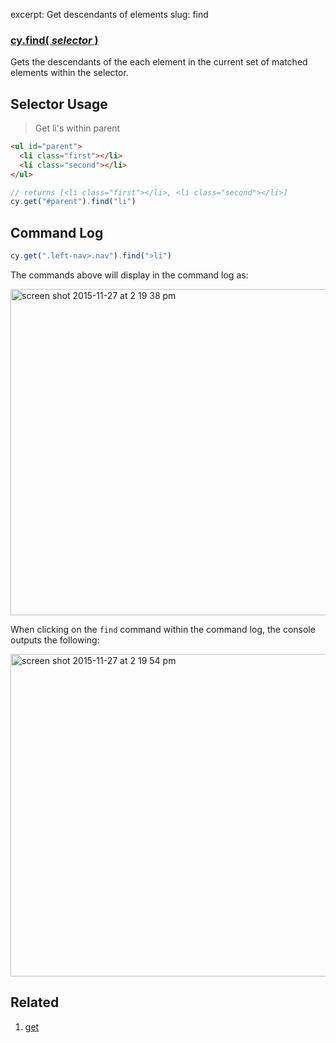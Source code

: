 excerpt: Get descendants of elements
slug: find

### [cy.find( *selector* )](#selector-usage)

Gets the descendants of the each element in the current set of matched elements within the selector.

## Selector Usage

> Get li's within parent

```html
<ul id="parent">
  <li class="first"></li>
  <li class="second"></li>
</ul>
```

```javascript
// returns [<li class="first"></li>, <li class="second"></li>]
cy.get("#parent").find("li")
```

## Command Log


```javascript
cy.get(".left-nav>.nav").find(">li")
```

The commands above will display in the command log as:

<img width="522" alt="screen shot 2015-11-27 at 2 19 38 pm" src="https://cloud.githubusercontent.com/assets/1271364/11447309/f6a9be4a-9511-11e5-84a5-a111215bf1e6.png">

When clicking on the `find` command within the command log, the console outputs the following:

<img width="516" alt="screen shot 2015-11-27 at 2 19 54 pm" src="https://cloud.githubusercontent.com/assets/1271364/11447312/fa3679cc-9511-11e5-9bea-904f8c70063d.png">

## Related
1. [get](http://on.cypress.io/api/get)